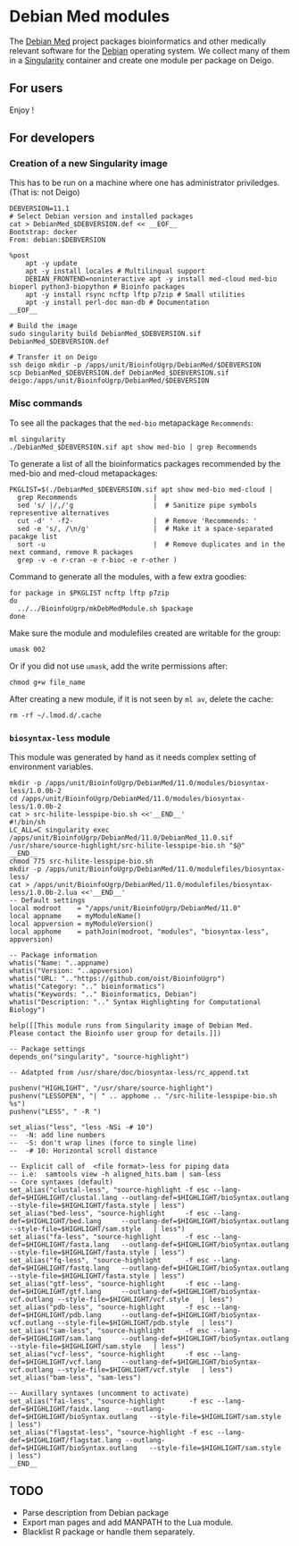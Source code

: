 Debian Med modules
==================

The [Debian Med](https://www.debian.org/devel/debian-med/) project packages
bioinformatics and other medically relevant software for the
[Debian](https://www.debian.org/intro/about) operating system.  We collect
many of them in a [Singularity](https://sylabs.io/) container and create one
module per package on Deigo.

For users
---------

Enjoy !


For developers
--------------

### Creation of a new Singularity image

This has to be run on a machine where one has administrator priviledges.
(That is: not Deigo)

```
DEBVERSION=11.1
# Select Debian version and installed packages
cat > DebianMed_$DEBVERSION.def << __EOF__
Bootstrap: docker
From: debian:$DEBVERSION

%post
    apt -y update
    apt -y install locales # Multilingual support
    DEBIAN_FRONTEND=noninteractive apt -y install med-cloud med-bio bioperl python3-biopython # Bioinfo packages
    apt -y install rsync ncftp lftp p7zip # Small utilities
    apt -y install perl-doc man-db # Documentation
__EOF__

# Build the image
sudo singularity build DebianMed_$DEBVERSION.sif DebianMed_$DEBVERSION.def

# Transfer it on Deigo
ssh deigo mkdir -p /apps/unit/BioinfoUgrp/DebianMed/$DEBVERSION
scp DebianMed_$DEBVERSION.def DebianMed_$DEBVERSION.sif deigo:/apps/unit/BioinfoUgrp/DebianMed/$DEBVERSION
```

### Misc commands

To see all the packages that the `med-bio` metapackage `Recommends`:

```
ml singularity
./DebianMed_$DEBVERSION.sif apt show med-bio | grep Recommends
```

To generate a list of all the bioinformatics packages recommended by the med-bio and med-cloud metapackages:

```
PKGLIST=$(./DebianMed_$DEBVERSION.sif apt show med-bio med-cloud |
  grep Recommends                   | 
  sed 's/ |/,/'g                    |  # Sanitize pipe symbols representive alternatives
  cut -d' ' -f2-                    |  # Remove 'Recommends: '
  sed -e 's/, /\n/g'                |  # Make it a space-separated pacakge list 
  sort -u                           |  # Remove duplicates and in the next command, remove R packages
  grep -v -e r-cran -e r-bioc -e r-other )
```

Command to generate all the modules, with a few extra goodies:

```
for package in $PKGLIST ncftp lftp p7zip
do
  ../../BioinfoUgrp/mkDebMedModule.sh $package
done
```

Make sure the module and modulefiles created are writable for the group:

```
umask 002
```

Or if you did not use `umask`, add the write permissions after:

```
chmod g+w file_name
```

After creating a new module, if it is not seen by `ml av`, delete the cache:

```
rm -rf ~/.lmod.d/.cache
```

### `biosyntax-less` module

This module was generated by hand as it needs complex setting of environment variables.

```
mkdir -p /apps/unit/BioinfoUgrp/DebianMed/11.0/modules/biosyntax-less/1.0.0b-2
cd /apps/unit/BioinfoUgrp/DebianMed/11.0/modules/biosyntax-less/1.0.0b-2
cat > src-hilite-lesspipe-bio.sh <<'__END__'
#!/bin/sh
LC_ALL=C singularity exec /apps/unit/BioinfoUgrp/DebianMed/11.0/DebianMed_11.0.sif /usr/share/source-highlight/src-hilite-lesspipe-bio.sh "$@" 
__END__
chmod 775 src-hilite-lesspipe-bio.sh
mkdir -p /apps/unit/BioinfoUgrp/DebianMed/11.0/modulefiles/biosyntax-less/
cat > /apps/unit/BioinfoUgrp/DebianMed/11.0/modulefiles/biosyntax-less/1.0.0b-2.lua <<'__END__'
-- Default settings
local modroot    = "/apps/unit/BioinfoUgrp/DebianMed/11.0"
local appname    = myModuleName()
local appversion = myModuleVersion()
local apphome    = pathJoin(modroot, "modules", "biosyntax-less", appversion)

-- Package information
whatis("Name: "..appname)
whatis("Version: "..appversion)
whatis("URL: ".."https://github.com/oist/BioinfoUgrp")
whatis("Category: ".." bioinformatics")
whatis("Keywords: ".." Bioinformatics, Debian")
whatis("Description: ".." Syntax Highlighting for Computational Biology")

help([[This module runs from Singularity image of Debian Med.
Please contact the Bioinfo user group for details.]])

-- Package settings
depends_on("singularity", "source-highlight")

-- Adatpted from /usr/share/doc/biosyntax-less/rc_append.txt

pushenv("HIGHLIGHT", "/usr/share/source-highlight")
pushenv("LESSOPEN", "| " .. apphome .. "/src-hilite-lesspipe-bio.sh %s")
pushenv("LESS", " -R ")

set_alias("less", "less -NSi -# 10")
--  -N: add line numbers
--  -S: don't wrap lines (force to single line)
--  -# 10: Horizontal scroll distance

-- Explicit call of  <file format>-less for piping data
-- i.e:  samtools view -h aligned_hits.bam | sam-less
-- Core syntaxes (default)
set_alias("clustal-less", "source-highlight -f esc --lang-def=$HIGHLIGHT/clustal.lang --outlang-def=$HIGHLIGHT/bioSyntax.outlang     --style-file=$HIGHLIGHT/fasta.style | less")
set_alias("bed-less", "source-highlight     -f esc --lang-def=$HIGHLIGHT/bed.lang     --outlang-def=$HIGHLIGHT/bioSyntax.outlang     --style-file=$HIGHLIGHT/sam.style   | less")
set_alias("fa-less", "source-highlight      -f esc --lang-def=$HIGHLIGHT/fasta.lang   --outlang-def=$HIGHLIGHT/bioSyntax.outlang     --style-file=$HIGHLIGHT/fasta.style | less")
set_alias("fq-less", "source-highlight      -f esc --lang-def=$HIGHLIGHT/fastq.lang   --outlang-def=$HIGHLIGHT/bioSyntax.outlang     --style-file=$HIGHLIGHT/fasta.style | less")
set_alias("gtf-less", "source-highlight     -f esc --lang-def=$HIGHLIGHT/gtf.lang     --outlang-def=$HIGHLIGHT/bioSyntax-vcf.outlang --style-file=$HIGHLIGHT/vcf.style   | less")
set_alias("pdb-less", "source-highlight     -f esc --lang-def=$HIGHLIGHT/pdb.lang     --outlang-def=$HIGHLIGHT/bioSyntax-vcf.outlang --style-file=$HIGHLIGHT/pdb.style   | less")
set_alias("sam-less", "source-highlight     -f esc --lang-def=$HIGHLIGHT/sam.lang     --outlang-def=$HIGHLIGHT/bioSyntax.outlang     --style-file=$HIGHLIGHT/sam.style   | less")
set_alias("vcf-less", "source-highlight     -f esc --lang-def=$HIGHLIGHT/vcf.lang     --outlang-def=$HIGHLIGHT/bioSyntax-vcf.outlang --style-file=$HIGHLIGHT/vcf.style   | less")
set_alias("bam-less", "sam-less")

-- Auxillary syntaxes (uncomment to activate)
set_alias("fai-less", "source-highlight      -f esc --lang-def=$HIGHLIGHT/faidx.lang    --outlang-def=$HIGHLIGHT/bioSyntax.outlang   --style-file=$HIGHLIGHT/sam.style   | less")
set_alias("flagstat-less", "source-highlight -f esc --lang-def=$HIGHLIGHT/flagstat.lang --outlang-def=$HIGHLIGHT/bioSyntax.outlang   --style-file=$HIGHLIGHT/sam.style   | less")
__END__
```

## TODO

 - Parse description from Debian package
 - Export man pages and add MANPATH to the Lua module.
 - Blacklist R package or handle them separately.
